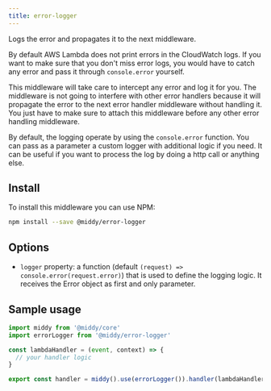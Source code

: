 ```yaml
---
title: error-logger
---
```


Logs the error and propagates it to the next middleware.

By default AWS Lambda does not print errors in the CloudWatch logs. If you want to make sure that you don't miss error logs, you would have to catch any error and pass it through `console.error` yourself.

This middleware will take care to intercept any error and log it for you. The middleware is not going to interfere with other error handlers because it will propagate the error to the next error handler middleware without handling it. You just have to make sure to attach this middleware before any other error handling middleware.

By default, the logging operate by using the `console.error` function. You can pass as a parameter a custom logger with additional logic if you need. It can be useful if you want to process the log by doing a http call or anything else.

## Install

To install this middleware you can use NPM:

```bash npm2yarn
npm install --save @middy/error-logger
```

## Options

- `logger` property: a function (default `(request) => console.error(request.error)`) that is used to define the logging logic. It receives the Error object as first and only parameter.

## Sample usage

```javascript
import middy from '@middy/core'
import errorLogger from '@middy/error-logger'

const lambdaHandler = (event, context) => {
  // your handler logic
}

export const handler = middy().use(errorLogger()).handler(lambdaHandler)
```
